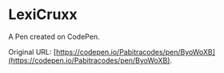 # LexiCruxx

A Pen created on CodePen.

Original URL: [https://codepen.io/Pabitracodes/pen/ByoWoXB](https://codepen.io/Pabitracodes/pen/ByoWoXB).

